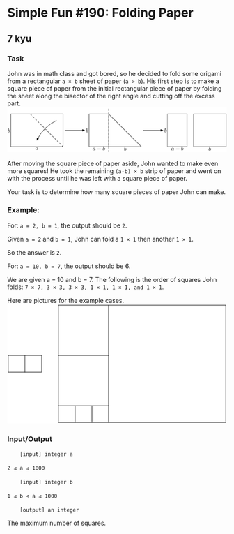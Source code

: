 # Simple Fun #190: Folding Paper
## 7 kyu

### Task

John was in math class and got bored, so he decided to fold some origami from a rectangular `a × b` sheet of paper (`a > b`). His first step is to make a square piece of paper from the initial rectangular piece of paper by folding the sheet along the bisector of the right angle and cutting off the excess part.
![](01.png)

After moving the square piece of paper aside, John wanted to make even more squares! He took the remaining `(a-b) × b` strip of paper and went on with the process until he was left with a square piece of paper.

Your task is to determine how many square pieces of paper John can make.

### Example:

For: `a = 2, b = 1`, the output should be `2`.

Given `a = 2` and `b = 1`, John can fold a `1 × 1` then another `1 × 1`.

So the answer is `2`.

For: `a = 10, b = 7`, the output should be 6.

We are given a = 10 and b = 7. The following is the order of squares John folds: `7 × 7, 3 × 3, 3 × 3, 1 × 1, 1 × 1, and 1 × 1`.

Here are pictures for the example cases.
![](02.png)

### Input/Output
```
    [input] integer a

2 ≤ a ≤ 1000

    [input] integer b

1 ≤ b < a ≤ 1000

    [output] an integer
```
The maximum number of squares.
